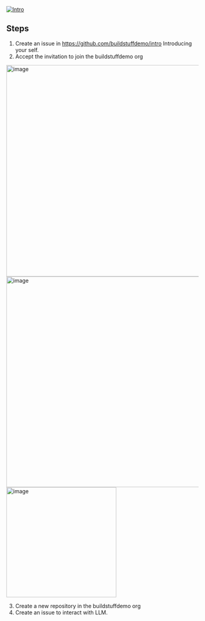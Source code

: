 [![Intro](https://github.com/buildstuffdemo/welcome/actions/workflows/intro.yml/badge.svg?event=issues)](https://github.com/buildstuffdemo/welcome/actions/workflows/intro.yml)

## Steps
1. Create an issue in https://github.com/buildstuffdemo/intro Introducing your self.
2. Accept the invitation to join the buildstuffdemo org
<img width="553" alt="image" src="https://github.com/buildstuffdemo/intro/assets/29655435/a04005d4-99bd-491f-bbc2-628931064567">
<img width="551" alt="image" src="https://github.com/buildstuffdemo/intro/assets/10250297/24736d71-c123-4d73-8802-b4c23c1701ef">
<img width="288" alt="image" src="https://github.com/buildstuffdemo/intro/assets/10250297/7383d2d3-06fa-474b-8ef9-3eae269b2f84">

3. Create a new repository in the buildstuffdemo org
4. Create an issue to interact with LLM.
